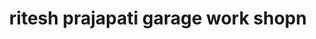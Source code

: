 ---
title: "ritesh prajapati garage work shopn"
url: /ramgarhwa/ritesh-prajapati-garage-work-shopn/
shop: car repair
---